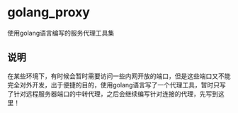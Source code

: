 # golang_proxy
使用golang语言编写的服务代理工具集

## 说明
在某些环境下，有时候会暂时需要访问一些内网开放的端口，但是这些端口又不能完全对外开发，出于便捷的目的，使用golang语言写了一个代理工具，暂时只写了针对远程服务器端口的中转代理，之后会继续编写针对连接的代理，先写到这里！

